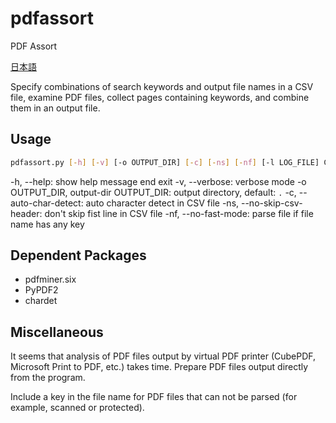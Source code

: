 # pdfassort

PDF Assort

[日本語](README.ja.md)

Specify combinations of search keywords and output file names in a CSV
file, examine PDF files, collect pages containing keywords, and
combine them in an output file.

## Usage

```sh
pdfassort.py [-h] [-v] [-o OUTPUT_DIR] [-c] [-ns] [-nf] [-l LOG_FILE] CSV PDF [PDF ...]

```

-h, --help: show help message end exit
-v, --verbose: verbose mode
-o OUTPUT_DIR, output-dir OUTPUT_DIR: output directory, default: `.`
-c, --auto-char-detect: auto character detect in CSV file
-ns, --no-skip-csv-header: don't skip fist line in CSV file
-nf, --no-fast-mode: parse file if file name has any key

## Dependent Packages

* pdfminer.six
* PyPDF2
* chardet

## Miscellaneous

It seems that analysis of PDF files output by virtual PDF printer
(CubePDF, Microsoft Print to PDF, etc.) takes time.  Prepare PDF files
output directly from the program.

Include a key in the file name for PDF files that can not be parsed
(for example, scanned or protected).
